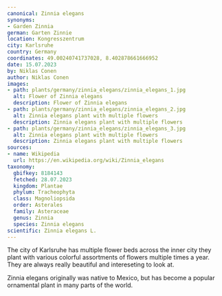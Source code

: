 ```yaml
---
canonical: Zinnia elegans
synonyms:
- Garden Zinnia
german: Garten Zinnie
location: Kongresszentrum
city: Karlsruhe
country: Germany
coordinates: 49.00240741737028, 8.402878661666952
date: 15.07.2023
by: Niklas Conen
author: Niklas Conen
images:
- path: plants/germany/zinnia_elegans/zinnia_elegans_1.jpg
  alt: Flower of Zinnia elegans
  description: Flower of Zinnia elegans
- path: plants/germany/zinnia_elegans/zinnia_elegans_2.jpg
  alt: Zinnia elegans plant with multiple flowers
  description: Zinnia elegans plant with multiple flowers
- path: plants/germany/zinnia_elegans/zinnia_elegans_3.jpg
  alt: Zinnia elegans plant with multiple flowers
  description: Zinnia elegans plant with multiple flowers
sources:
- name: Wikipedia
  url: https://en.wikipedia.org/wiki/Zinnia_elegans
taxonomy:
  gbifkey: 8184143
  fetched: 28.07.2023
  kingdom: Plantae
  phylum: Tracheophyta
  class: Magnoliopsida
  order: Asterales
  family: Asteraceae
  genus: Zinnia
  species: Zinnia elegans
scientific: Zinnia elegans L.
---
```


The city of Karlsruhe has multiple flower beds across the inner city they plant with various colorful assortments of flowers multiple times a year. They are always really beautiful and intereseting to look at.

Zinnia elegans originally was native to Mexico, but has become a popular ornamental plant in many parts of the world.
